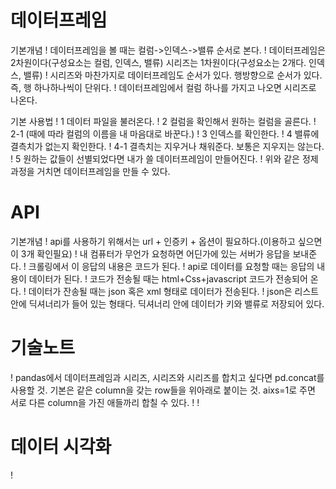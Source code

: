 # 데이터프레임
기본개념 
! 데이터프레임을 볼 때는 컬럼->인덱스->밸류 순서로 본다.
! 데이터프레임은 2차원이다(구성요소는 컬럼, 인덱스, 밸류) 시리즈는 1차원이다(구성요소는 2개다. 인덱스, 밸류)
! 시리즈와 마찬가지로 데이터프레임도 순서가 있다. 행방향으로 순서가 있다. 즉, 행 하나하나씩이 단위다.
! 데이터프레임에서 컬럼 하나를 가지고 나오면 시리즈로 나온다.


기본 사용법
! 1 데이터 파일을 불러온다.
! 2 컬럼을 확인해서 원하는 컬럼을 골른다.
! 2-1 (때에 따라 컬럼의 이름을 내 마음대로 바꾼다.)
! 3 인덱스를 확인한다.
! 4 밸류에 결측치가 없는지 확인한다.
! 4-1 결측치는 지우거나 채워준다. 보통은 지우지는 않는다.
! 5 원하는 값들이 선별되었다면 내가 쓸 데이터프레임이 만들어진다.
!  위와 같은 정제과정을 거치면 데이터프레임을 만들 수 있다.

# API
기본개념 
! api를 사용하기 위해서는 url + 인증키 + 옵션이 필요하다.(이용하고 싶으면 이 3개 확인필요)
! 내 컴퓨터가 무언가 요청하면 어딘가에 있는 서버가 응답을 보내준다.
! 크롤링에서 이 응답의 내용은 코드가 된다.
! api로 데이터를 요청할 때는 응답의 내용이 데이터가 된다.
! 코드가 전송될 때는 html+Css+javascript 코드가 전송되어 온다.
! 데이터가 잔송될 때는 json 혹은 xml 형태로 데이터가 전송된다.
! json은 리스트 안에 딕셔너리가 들어 있는 형태다. 딕셔너리 안에 데이터가 키와 밸류로 저장되어 있다.

# 기술노트
! pandas에서 데이터프레임과 시리즈, 시리즈와 시리즈를 합치고 싶다면 pd.concat를 사용할 것. 기본은 같은 column을 갖는 row들을 위아래로 붙이는 것. aixs=1로 주면 서로 다른 column을 가진 애들까리 합칠 수 있다.
!
!


# 데이터 시각화
! 
